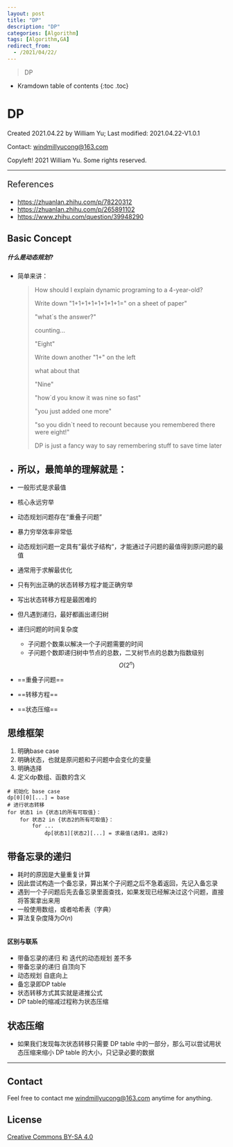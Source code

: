 ```yaml
---
layout: post
title: "DP"
description: "DP"
categories: [Algorithm]
tags: [Algorithm,GA]
redirect_from:
  - /2021/04/22/
---
```


>  DP
>

* Kramdown table of contents
{:toc .toc}
# DP

Created 2021.04.22 by William Yu; Last modified: 2021.04.22-V1.0.1

Contact: [windmillyucong@163.com](mailto:windmillyucong@163.com)

Copyleft! 2021 William Yu. Some rights reserved.

---

<p style="font-size:20px;color:;text-align:;">References</p> 

- https://zhuanlan.zhihu.com/p/78220312
- https://zhuanlan.zhihu.com/p/265891102
- https://www.zhihu.com/question/39948290

## Basic Concept

##### 什么是动态规划?

- 简单来讲：

  > How should I explain dynamic programing to a 4-year-old?
  >
  > Write down "1+1+1+1+1+1+1+1=" on a sheet of paper"
  >
  > "what`s the answer?"
  >
  > counting...
  >
  > "Eight"
  >
  > Write down another "1+" on the left
  >
  > what about that
  >
  > "Nine"
  >
  > "how`d you know it was nine so fast"
  >
  > "you just added one more"
  >
  > "so you didn`t need to recount because you remembered there were eight!"
  >
  > DP is just a fancy way to say remembering stuff to save time later

- 所以，最简单的理解就是：
  - 





- 一般形式是求最值
- 核心永远穷举
- 动态规划问题存在“重叠子问题”
- 暴力穷举效率非常低
- 动态规划问题一定具有”最优子结构“，才能通过子问题的最值得到原问题的最值
- 通常用于求解最优化
- 只有列出正确的状态转移方程才能正确穷举
- 写出状态转移方程是最困难的
- 但凡遇到递归，最好都画出递归树
- 递归问题的时间复杂度
  - 子问题个数乘以解决一个子问题需要的时间
  - 子问题个数即递归树中节点的总数，二叉树节点的总数为指数级别 $$O(2^n)$$
- ==重叠子问题==
- ==转移方程==
- ==状态压缩==

## 思维框架

1. 明确base case
2. 明确状态，也就是原问题和子问题中会变化的变量
3. 明确选择
4. 定义dp数组、函数的含义

```shell
# 初始化 base case
dp[0][0][...] = base
# 进行状态转移
for 状态1 in {状态1的所有可取值}：
	for 状态2 in {状态2的所有可取值}：
		for ...
			dp[状态1][状态2][...] = 求最值(选择1，选择2)
```



## 带备忘录的递归

- 耗时的原因是大量重复计算
- 因此尝试构造一个备忘录，算出某个子问题之后不急着返回，先记入备忘录
- 遇到一个子问题后先去备忘录里面查找，如果发现已经解决过这个问题，直接将答案拿出来用
- 一般使用数组，或者哈希表（字典）
- 算法复杂度降为$O(n)$

```shell

```

#### 区别与联系

- 带备忘录的递归 和 迭代的动态规划 差不多
- 带备忘录的递归 自顶向下
- 动态规划 自底向上
- 备忘录即DP table
- 状态转移方式其实就是递推公式
- DP table的缩减过程称为状态压缩

## 状态压缩

- 如果我们发现每次状态转移只需要 DP table 中的一部分，那么可以尝试用状态压缩来缩小 DP table 的大小，只记录必要的数据







------

## Contact

Feel free to contact me [windmillyucong@163.com](mailto:windmillyucong@163.com) anytime for anything.



## License

[Creative Commons BY-SA 4.0](http://creativecommons.org/licenses/by-sa/4.0/)

